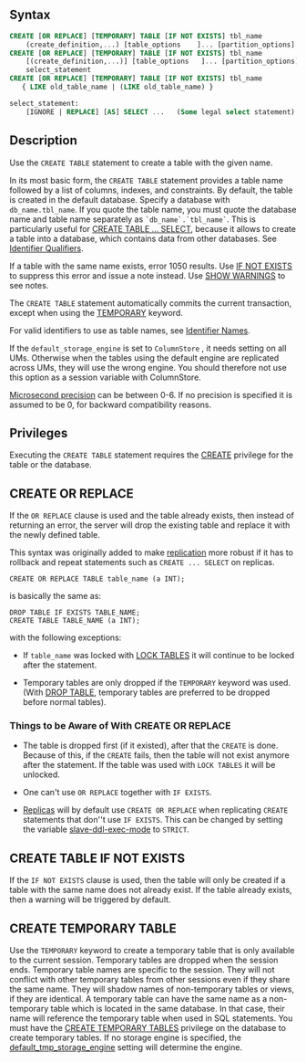 ## Syntax

```sql
CREATE [OR REPLACE] [TEMPORARY] TABLE [IF NOT EXISTS] tbl_name
    (create_definition,...) [table_options    ]... [partition_options]
CREATE [OR REPLACE] [TEMPORARY] TABLE [IF NOT EXISTS] tbl_name
    [(create_definition,...)] [table_options   ]... [partition_options]
    select_statement
CREATE [OR REPLACE] [TEMPORARY] TABLE [IF NOT EXISTS] tbl_name
   { LIKE old_table_name | (LIKE old_table_name) }

select_statement:
    [IGNORE | REPLACE] [AS] SELECT ...   (Some legal select statement)
```


## Description

Use the `CREATE TABLE` statement to create a table with the given name.

In its most basic form, the `CREATE TABLE` statement provides a table name followed by a list of columns, indexes, and constraints. By default, the table is created in the default database. Specify a database with `db_name.tbl_name`. If you quote the table name, you must quote the database name and table name separately as `` `db_name`.`tbl_name` ``. This is particularly useful for [CREATE TABLE ... SELECT](https://mariadb.com/docs/server/reference/sql-statements/data-definition/create/create-table#create-table-select), because it allows to create a table into a database, which contains data from other databases. See [Identifier Qualifiers](https://mariadb.com/docs/server/reference/sql-structure/sql-language-structure/identifier-qualifiers).

If a table with the same name exists, error 1050 results. Use [IF NOT EXISTS](https://mariadb.com/docs/server/reference/sql-statements/data-definition/create/create-table#create-table-if-not-exists) to suppress this error and issue a note instead. Use [SHOW WARNINGS](https://mariadb.com/docs/server/reference/sql-statements/administrative-sql-statements/show/show-warnings) to see notes.

The `CREATE TABLE` statement automatically commits the current transaction, except when using the [TEMPORARY](https://mariadb.com/docs/server/reference/sql-statements/data-definition/create/create-table#create-temporary-table) keyword.

For valid identifiers to use as table names, see [Identifier Names](https://mariadb.com/docs/server/reference/sql-structure/sql-language-structure/identifier-names).

If the `default_storage_engine` is set to `ColumnStore` , it needs setting on all UMs. Otherwise when the tables using the default engine are replicated across UMs, they will use the wrong engine. You should therefore not use this option as a session variable with ColumnStore.

[Microsecond precision](https://mariadb.com/docs/server/reference/sql-functions/date-time-functions/microseconds-in-mariadb) can be between 0-6. If no precision is specified it is assumed to be 0, for backward compatibility reasons.

## Privileges

Executing the `CREATE TABLE` statement requires the [CREATE](https://mariadb.com/docs/server/reference/sql-statements/account-management-sql-statements/grant#table-privileges) privilege for the table or the database.

## CREATE OR REPLACE

If the `OR REPLACE` clause is used and the table already exists, then instead of returning an error, the server will drop the existing table and replace it with the newly defined table.

This syntax was originally added to make [replication](https://mariadb.com/docs/server/ha-and-performance/standard-replication) more robust if it has to rollback and repeat statements such as `CREATE ... SELECT` on replicas.

```
CREATE OR REPLACE TABLE table_name (a INT);
```

is basically the same as:

```
DROP TABLE IF EXISTS TABLE_NAME;
CREATE TABLE TABLE_NAME (a INT);
```

with the following exceptions:

- If `table_name` was locked with [LOCK TABLES](https://mariadb.com/docs/server/reference/sql-statements/transactions/lock-tables) it will continue to be locked after the statement.
    
- Temporary tables are only dropped if the `TEMPORARY` keyword was used. (With [DROP TABLE](https://mariadb.com/docs/server/reference/sql-statements/data-definition/drop/drop-table), temporary tables are preferred to be dropped before normal tables).
    

### Things to be Aware of With CREATE OR REPLACE

- The table is dropped first (if it existed), after that the `CREATE` is done. Because of this, if the `CREATE` fails, then the table will not exist anymore after the statement. If the table was used with `LOCK TABLES` it will be unlocked.
    
- One can't use `OR REPLACE` together with `IF EXISTS`.
    
- [Replicas](https://mariadb.com/docs/server/ha-and-performance/standard-replication) will by default use `CREATE OR REPLACE` when replicating `CREATE` statements that don''t use `IF EXISTS`. This can be changed by setting the variable [slave-ddl-exec-mode](https://mariadb.com/docs/server/ha-and-performance/standard-replication/replication-and-binary-log-system-variables) to `STRICT`.
    

## CREATE TABLE IF NOT EXISTS

If the `IF NOT EXISTS` clause is used, then the table will only be created if a table with the same name does not already exist. If the table already exists, then a warning will be triggered by default.

## CREATE TEMPORARY TABLE

Use the `TEMPORARY` keyword to create a temporary table that is only available to the current session. Temporary tables are dropped when the session ends. Temporary table names are specific to the session. They will not conflict with other temporary tables from other sessions even if they share the same name. They will shadow names of non-temporary tables or views, if they are identical. A temporary table can have the same name as a non-temporary table which is located in the same database. In that case, their name will reference the temporary table when used in SQL statements. You must have the [CREATE TEMPORARY TABLES](https://mariadb.com/docs/server/reference/sql-statements/account-management-sql-statements/grant#database-privileges) privilege on the database to create temporary tables. If no storage engine is specified, the [default_tmp_storage_engine](https://mariadb.com/docs/server/server-management/variables-and-modes/server-system-variables#default_tmp_storage_engine) setting will determine the engine.